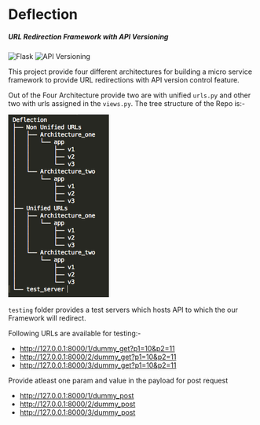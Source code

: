 # Deflection
##### URL Redirection Framework with API Versioning
![Flask](http://flask.pocoo.org/docs/0.10/_static/flask.png) 
![API Versioning ](http://justonesandzeros.typepad.com/images/2013/PlmApiVersioning/timeline.png)

This project provide four different architectures for building a micro service framework to provide URL redirections with API version control feature.

Out of the Four Architecture provide two are with unified `urls.py` and other two with urls assigned in the `views.py`.
The tree structure of the Repo is:-

![Repo Tree](https://github.com/nimeshkverma/Deflection/blob/master/images/Repo_tree.jpg)

`testing` folder provides a test servers which hosts API to which the our Framework will redirect.

Following URLs are available for testing:-

- http://127.0.0.1:8000/1/dummy_get?p1=10&p2=11
- http://127.0.0.1:8000/2/dummy_get?p1=10&p2=11
- http://127.0.0.1:8000/3/dummy_get?p1=10&p2=11

Provide atleast one param and value in the payload for post request
- http://127.0.0.1:8000/1/dummy_post
- http://127.0.0.1:8000/2/dummy_post
- http://127.0.0.1:8000/3/dummy_post






